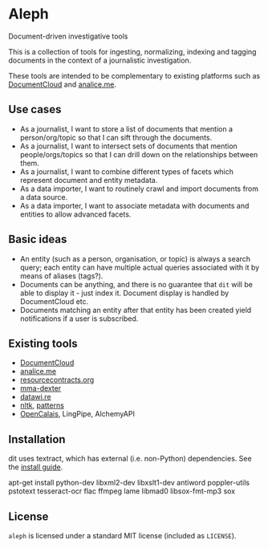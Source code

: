 # Aleph

Document-driven investigative tools

This is a collection of tools for ingesting, normalizing, indexing
and tagging documents in the context of a journalistic investigation. 

These tools are intended to be complementary to existing platforms
such as [DocumentCloud](http://documentcloud.org) and [analice.me](http://analice.me).


## Use cases

* As a journalist, I want to store a list of documents that mention
  a person/org/topic so that I can sift through the documents.
* As a journalist, I want to intersect sets of documents that mention
  people/orgs/topics so that I can drill down on the relationships
  between them. 
* As a journalist, I want to combine different types of facets which
  represent document and entity metadata.
* As a data importer, I want to routinely crawl and import documents
  from a data source. 
* As a data importer, I want to associate metadata with documents
  and entities to allow advanced facets. 


## Basic ideas

* An entity (such as a person, organisation, or topic) is always a
  search query; each entity can have multiple actual queries associated
  with it by means of aliases (tags?).
* Documents can be anything, and there is no guarantee that ``dit``
  will be able to display it - just index it. Document display is
  handled by DocumentCloud etc.
* Documents matching an entity after that entity has been created
  yield notifications if a user is subscribed.


## Existing tools

* [DocumentCloud](http://github.com/documentcloud)
* [analice.me](https://github.com/hhba/mapa76)
* [resourcecontracts.org](https://github.com/developmentseed/rw-contracts)
* [mma-dexter](https://github.com/Code4SA/mma-dexter)
* [datawi.re](https://github.com/pudo/datawi.re)
* [nltk](http://www.nltk.org/), [patterns](http://www.clips.ua.ac.be/pattern)
* [OpenCalais](http://www.opencalais.com/), LingPipe, AlchemyAPI


## Installation

dit uses textract, which has external (i.e. non-Python) dependencies. See the [install guide](http://textract.readthedocs.org/en/latest/installation.html).

apt-get install python-dev libxml2-dev libxslt1-dev antiword poppler-utils pstotext tesseract-ocr flac ffmpeg lame libmad0 libsox-fmt-mp3 sox

## License

``aleph`` is licensed under a standard MIT license (included as ``LICENSE``).

